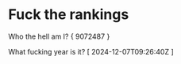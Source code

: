 # Fuck the rankings

Who the hell am I?
{ 9072487 }

What fucking year is it?
[ 2024-12-07T09:26:40Z ]
